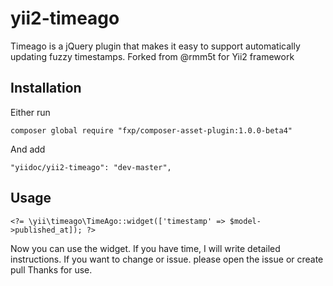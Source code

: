 yii2-timeago
============

Timeago is a jQuery plugin that makes it easy to support automatically updating fuzzy timestamps. Forked from @rmm5t for Yii2 framework


## Installation

Either run
```
composer global require "fxp/composer-asset-plugin:1.0.0-beta4"
```

And add

```
"yiidoc/yii2-timeago": "dev-master",
```

## Usage

```
<?= \yii\timeago\TimeAgo::widget(['timestamp' => $model->published_at]); ?>
```


Now you can use the widget.
If you have time, I will write detailed instructions.
If you want to change or issue. please open the issue or create pull
Thanks for use.
